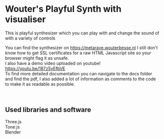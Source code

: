 # **Wouter's Playful Synth with visualiser**

This is playful synthesizer which you can play with and change the sound of with a variety of controls<br>

You can find the synthesizer on https://metarave.wouterbesse.nl
I still don't know how to get SSL certificates for a raw HTML Javascript site so your browser might flag it as unsafe.<br>
I also have a demo video uploaded on youtube! https://youtu.be/187z5vEfbVE <br>
To find more detailed documentation you can navigate to the docs folder and find the pdf, I also added a lot of information as comments to the code to make it as readable as possible.
<br><br><br>

## **Used libraries and software**

Three.js <br>
Tone.js <br>
Blender

